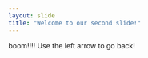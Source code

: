 ```yaml
---
layout: slide
title: "Welcome to our second slide!"
---
```

boom!!!!
Use the left arrow to go back!

